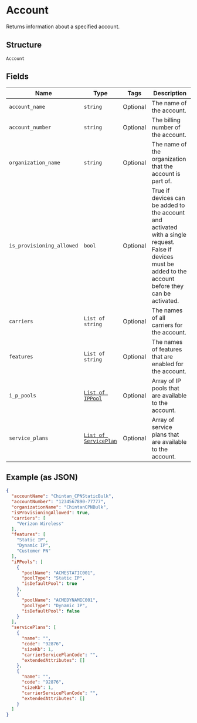 
# Account

Returns information about a specified account.

## Structure

`Account`

## Fields

| Name | Type | Tags | Description |
|  --- | --- | --- | --- |
| `account_name` | `string` | Optional | The name of the account. |
| `account_number` | `string` | Optional | The billing number of the account. |
| `organization_name` | `string` | Optional | The name of the organization that the account is part of. |
| `is_provisioning_allowed` | `bool` | Optional | True if devices can be added to the account and activated with a single request. False if devices must be added to the account before they can be activated. |
| `carriers` | `List of string` | Optional | The names of all carriers for the account. |
| `features` | `List of string` | Optional | The names of features that are enabled for the account. |
| `i_p_pools` | [`List of IPPool`](../../doc/models/ip-pool.md) | Optional | Array of IP pools that are available to the account. |
| `service_plans` | [`List of ServicePlan`](../../doc/models/service-plan.md) | Optional | Array of service plans that are available to the account. |

## Example (as JSON)

```json
{
  "accountName": "Chintan_CPNStaticBulk",
  "accountNumber": "1234567890-77777",
  "organizationName": "ChintanCPNBulk",
  "isProvisioningAllowed": true,
  "carriers": [
    "Verizon Wireless"
  ],
  "features": [
    "Static IP",
    "Dynamic IP",
    "Customer PN"
  ],
  "iPPools": [
    {
      "poolName": "ACMESTATIC001",
      "poolType": "Static IP",
      "isDefaultPool": true
    },
    {
      "poolName": "ACMEDYNAMIC001",
      "poolType": "Dynamic IP",
      "isDefaultPool": false
    }
  ],
  "servicePlans": [
    {
      "name": "",
      "code": "92876",
      "sizeKb": 1,
      "carrierServicePlanCode": "",
      "extendedAttributes": []
    },
    {
      "name": "",
      "code": "92876",
      "sizeKb": 1,
      "carrierServicePlanCode": "",
      "extendedAttributes": []
    }
  ]
}
```

